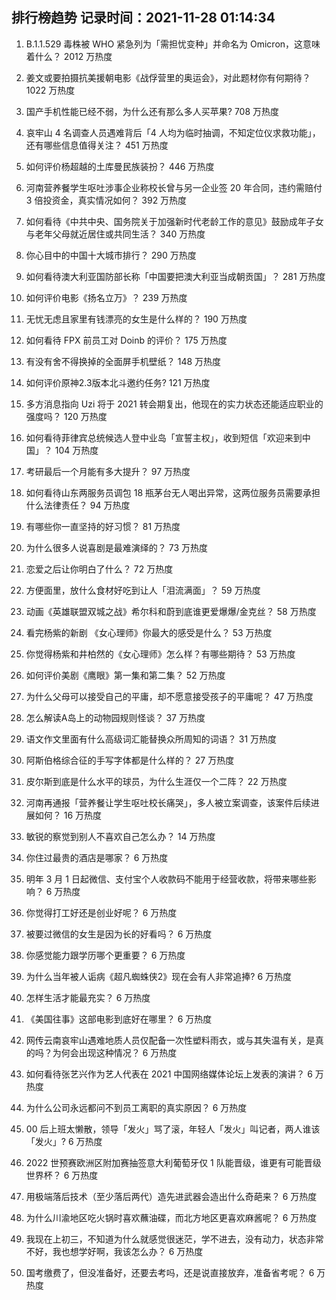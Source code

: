 
## 排行榜趋势 记录时间：2021-11-28 01:14:34
  
  1. B.1.1.529 毒株被 WHO 紧急列为「需担忧变种」并命名为 Omicron，这意味着什么？ 2012 万热度
    
  2. 姜文或要拍摄抗美援朝电影《战俘营里的奥运会》，对此题材你有何期待？ 1022 万热度
    
  3. 国产手机性能已经不弱，为什么还有那么多人买苹果? 708 万热度
    
  4. 哀牢山 4 名调查人员遇难背后「4 人均为临时抽调，不知定位仪求救功能」，还有哪些信息值得关注？ 451 万热度
    
  5. 如何评价杨超越的土库曼民族装扮？ 446 万热度
    
  6. 河南营养餐学生呕吐涉事企业称校长曾与另一企业签 20 年合同，违约需赔付 3 倍投资金，真实情况如何？ 392 万热度
    
  7. 如何看待《中共中央、国务院关于加强新时代老龄工作的意见》鼓励成年子女与老年父母就近居住或共同生活？ 340 万热度
    
  8. 你心目中的中国十大城市排行？ 290 万热度
    
  9. 如何看待澳大利亚国防部长称「中国要把澳大利亚当成朝贡国」？ 281 万热度
    
  10. 如何评价电影《扬名立万》？ 239 万热度
    
  11. 无忧无虑且家里有钱漂亮的女生是什么样的？ 190 万热度
    
  12. 如何看待 FPX 前员工对 Doinb 的评价？ 175 万热度
    
  13. 有没有舍不得换掉的全面屏手机壁纸？ 148 万热度
    
  14. 如何评价原神2.3版本北斗邀约任务? 121 万热度
    
  15. 多方消息指向 Uzi 将于 2021 转会期复出，他现在的实力状态还能适应职业的强度吗？ 120 万热度
    
  16. 如何看待菲律宾总统候选人登中业岛「宣誓主权」，收到短信「欢迎来到中国」？ 104 万热度
    
  17. 考研最后一个月能有多大提升？ 97 万热度
    
  18. 如何看待山东两服务员调包 18 瓶茅台无人喝出异常，这两位服务员需要承担什么法律责任？ 94 万热度
    
  19. 有哪些你一直坚持的好习惯？ 81 万热度
    
  20. 为什么很多人说喜剧是最难演绎的？ 73 万热度
    
  21. 恋爱之后让你明白了什么？ 72 万热度
    
  22. 方便面里，放什么食材好吃到让人「泪流满面」？ 59 万热度
    
  23. 动画《英雄联盟双城之战》希尔科和蔚到底谁更爱爆爆/金克丝？ 58 万热度
    
  24. 看完杨紫的新剧 《女心理师》你最大的感受是什么？ 53 万热度
    
  25. 你觉得杨紫和井柏然的《女心理师》怎么样？有哪些期待？ 53 万热度
    
  26. 如何评价美剧《鹰眼》第一集和第二集？ 52 万热度
    
  27. 为什么父母可以接受自己的平庸，却不愿意接受孩子的平庸呢？ 47 万热度
    
  28. 怎么解读A岛上的动物园规则怪谈？ 37 万热度
    
  29. 语文作文里面有什么高级词汇能替换众所周知的词语？ 31 万热度
    
  30. 阿斯伯格综合征的手写字体都是什么样的？ 27 万热度
    
  31. 皮尔斯到底是什么水平的球员，为什么生涯仅一个二阵？ 22 万热度
    
  32. 河南再通报「营养餐让学生呕吐校长痛哭」，多人被立案调查，该案件后续进展如何？ 16 万热度
    
  33. 敏锐的察觉到别人不喜欢自己怎么办？ 14 万热度
    
  34. 你住过最贵的酒店是哪家？ 6 万热度
    
  35. 明年 3 月 1 日起微信、支付宝个人收款码不能用于经营收款，将带来哪些影响？ 6 万热度
    
  36. 你觉得打工好还是创业好呢？ 6 万热度
    
  37. 被要过微信的女生是因为长的好看吗？ 6 万热度
    
  38. 你感觉能力跟学历哪个更重要？ 6 万热度
    
  39. 为什么当年被人诟病《超凡蜘蛛侠2》现在会有人非常追捧? 6 万热度
    
  40. 怎样生活才能最充实？ 6 万热度
    
  41. 《美国往事》这部电影到底好在哪里？ 6 万热度
    
  42. 网传云南哀牢山遇难地质人员仅配备一次性塑料雨衣，或与其失温有关，是真的吗？为何会出现这种情况？ 6 万热度
    
  43. 如何看待张艺兴作为艺人代表在 2021 中国网络媒体论坛上发表的演讲？ 6 万热度
    
  44. 为什么公司永远都问不到员工离职的真实原因？ 6 万热度
    
  45. 00 后上班太懒散，领导「发火」骂了滚，年轻人「发火」叫记者，两人谁该「发火」? 6 万热度
    
  46. 2022 世预赛欧洲区附加赛抽签意大利葡萄牙仅 1 队能晋级，谁更有可能晋级世界杯？ 6 万热度
    
  47. 用极端落后技术（至少落后两代）造先进武器会造出什么奇葩来？ 6 万热度
    
  48. 为什么川渝地区吃火锅时喜欢蘸油碟，而北方地区更喜欢麻酱呢？ 6 万热度
    
  49. 我现在上初三，不知道为什么就感觉很迷茫，学不进去，没有动力，状态非常不好，我也想学好啊，我该怎么办？ 6 万热度
    
  50. 国考缴费了，但没准备好，还要去考吗，还是说直接放弃，准备省考呢？ 6 万热度
    